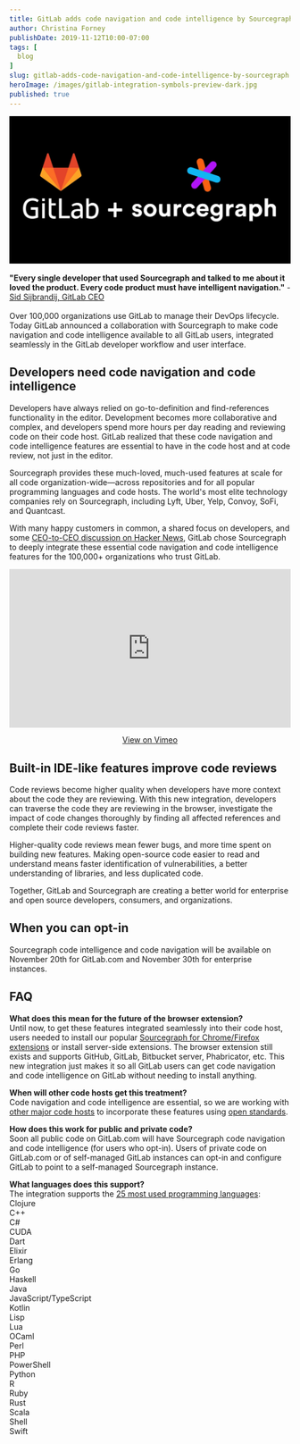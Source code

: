 ```yaml
---
title: GitLab adds code navigation and code intelligence by Sourcegraph
author: Christina Forney
publishDate: 2019-11-12T10:00-07:00
tags: [
  blog
]
slug: gitlab-adds-code-navigation-and-code-intelligence-by-sourcegraph
heroImage: /images/gitlab-integration-symbols-preview-dark.jpg
published: true
---
```

<p style="text-align: center">
  <img src="images/gitlab-integration-banner-dark.jpg" />
</p>

**"Every single developer that used Sourcegraph and talked to me about it loved the product. Every code product must have intelligent navigation."** - [Sid Sijbrandij, GitLab CEO](https://news.ycombinator.com/item?id=18118924)
<br>
<br>
Over 100,000 organizations use GitLab to manage their DevOps lifecycle. Today GitLab announced a collaboration with Sourcegraph to make code navigation and code intelligence available to all GitLab users, integrated seamlessly in the GitLab developer workflow and user interface.

## Developers need code navigation and code intelligence 

Developers have always relied on go-to-definition and find-references functionality in the editor. Development becomes more collaborative and complex, and developers spend more hours per day reading and reviewing code on their code host. GitLab realized that these code navigation and code intelligence features are essential to have in the code host and at code review, not just in the editor. 

Sourcegraph provides these much-loved, much-used features at scale for all code organization-wide—across repositories and for all popular programming languages and code hosts. The world's most elite technology companies rely on Sourcegraph, including Lyft, Uber, Yelp, Convoy, SoFi, and Quantcast.

With many happy customers in common, a shared focus on developers, and some [CEO-to-CEO discussion on Hacker News](https://news.ycombinator.com/item?id=18118924), GitLab chose Sourcegraph to deeply integrate these essential code navigation and code intelligence features for the 100,000+ organizations who trust GitLab.

<p class="container">
  <div style="padding:56.25% 0 0 0;position:relative;">
    <iframe src="https://player.vimeo.com/video/372226334?color=0CB6F4&amp;title=0&amp;byline=" style="position:absolute;top:0;left:0;width:100%;height:100%;" frameborder="0" webkitallowfullscreen="" mozallowfullscreen="" allowfullscreen=""></iframe>
  </div>
  <p style="text-align: center"><a href="https://vimeo.com/372226334" target="_blank">View on Vimeo</a></p>
</p>

## Built-in IDE-like features improve code reviews

Code reviews become higher quality when developers have more context about the code they are reviewing. With this new integration, developers can traverse the code they are reviewing in the browser, investigate the impact of code changes thoroughly by finding all affected references and complete their code reviews faster.

Higher-quality code reviews mean fewer bugs, and more time spent on building new features. Making open-source code easier to read and understand means faster identification of vulnerabilities, a better understanding of libraries, and less duplicated code. 

Together, GitLab and Sourcegraph are creating a better world for enterprise and open source developers, consumers, and organizations.

## When you can opt-in

Sourcegraph code intelligence and code navigation will be available on November 20th for GitLab.com and November 30th for enterprise instances.

## FAQ
**What does this mean for the future of the browser extension?**
<br>
Until now, to get these features integrated seamlessly into their code host, users needed to install our popular [Sourcegraph for Chrome/Firefox extensions](https://docs.sourcegraph.com/integration/browser_extension) or install server-side extensions.
The browser extension still exists and supports GitHub, GitLab, Bitbucket server, Phabricator, etc. This new integration just makes it so all GitLab users can get code navigation and code intelligence on GitLab without needing to install anything.

**When will other code hosts get this treatment?**
<br>
Code navigation and code intelligence are essential, so we are working with [other major code hosts](https://docs.sourcegraph.com/integration) to incorporate these features using [open standards](https://docs.sourcegraph.com/integration).

**How does this work for public and private code?** 
<br>
Soon all public code on GitLab.com will have Sourcegraph code navigation and code intelligence (for users who opt-in). Users of private code on GitLab.com or of self-managed GitLab instances can opt-in and configure GitLab to point to a self-managed Sourcegraph instance.

**What languages does this support?**
<br>
The integration supports the [25 most used programming languages](https://sourcegraph.com/extensions?query=category%3A%22Programming+languages%22):<br>
Clojure<br>
C++<br>
C#<br>
CUDA<br>
Dart<br>
Elixir<br>
Erlang<br>
Go<br>
Haskell<br>
Java<br>
JavaScript/TypeScript<br>
Kotlin<br>
Lisp<br>
Lua<br>
OCaml<br>
Perl<br>
PHP<br>
PowerShell<br>
Python<br>
R<br>
Ruby<br>
Rust<br>
Scala<br>
Shell<br>
Swift
